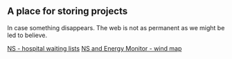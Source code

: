 ## A place for storing projects
In case something disappears. The web is not as permanent as we might be led to believe.

[NS - hospital waiting lists](https://giacomobg.github.io/backups/ns-waiting-lists/index.html)
[NS and Energy Monitor - wind map](https://giacomobg.github.io/backups/ns-wind-map/)
